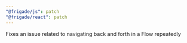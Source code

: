 ```yaml
---
"@frigade/js": patch
"@frigade/react": patch
---
```


Fixes an issue related to navigating back and forth in a Flow repeatedly
